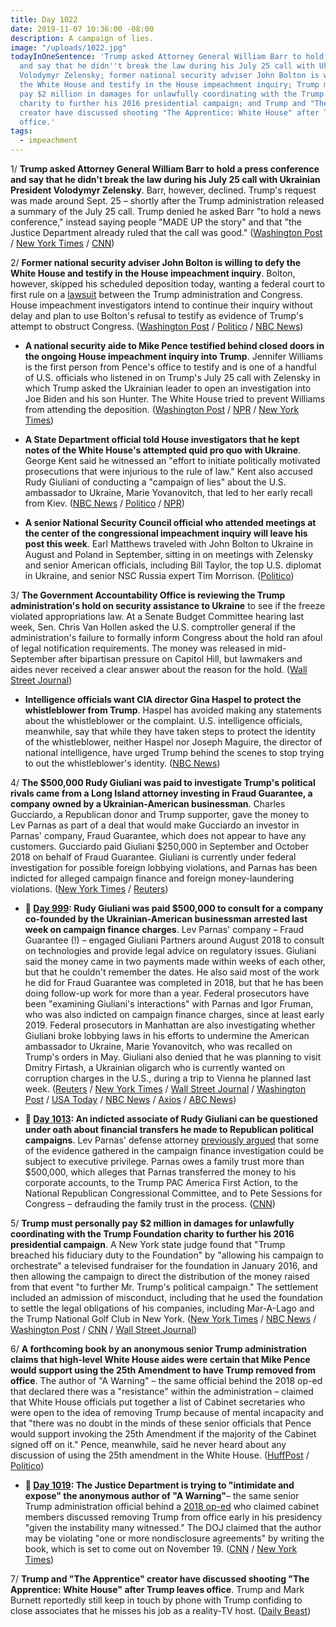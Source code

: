 ```yaml
---
title: Day 1022
date: 2019-11-07 10:36:00 -08:00
description: A campaign of lies.
image: "/uploads/1022.jpg"
todayInOneSentence: 'Trump asked Attorney General William Barr to hold a press conference
  and say that he didn''t break the law during his July 25 call with Ukrainian President
  Volodymyr Zelensky; former national security adviser John Bolton is willing to defy
  the White House and testify in the House impeachment inquiry; Trump must personally
  pay $2 million in damages for unlawfully coordinating with the Trump Foundation
  charity to further his 2016 presidential campaign; and Trump and "The Apprentice"
  creator have discussed shooting "The Apprentice: White House" after Trump leaves
  office.'
tags:
  - impeachment
---
```


1/ **Trump asked Attorney General William Barr to hold a press conference and say that he didn't break the law during his July 25 call with Ukrainian President Volodymyr Zelensky**. Barr, however, declined. Trump's request was made around Sept. 25 – shortly after the Trump administration released a summary of the July 25 call. Trump denied he asked Barr "to hold a news conference," instead saying people "MADE UP the story" and that "the Justice Department already ruled that the call was good." ([Washington Post](https://www.washingtonpost.com/world/national-security/trump-wanted-barr-to-hold-news-conference-saying-the-president-broke-no-laws-in-call-with-ukrainian-leader/2019/11/06/16d541ec-ff55-11e9-8bab-0fc209e065a8_story.html) / [New York Times](https://www.nytimes.com/2019/11/06/us/politics/trump-william-barr-ukraine-call.html) / [CNN](https://www.cnn.com/2019/11/06/politics/trump-barr-press-conference/index.html))

2/ **Former national security adviser John Bolton is willing to defy the White House and testify in the House impeachment inquiry**. Bolton, however, skipped his scheduled deposition today, wanting a federal court to first rule on a [lawsuit](https://whatthefuckjusthappenedtoday.com/2019/10/28/day-1012/#2-a-former-deputy-national-security) between the Trump administration and Congress. House impeachment investigators intend to continue their inquiry without delay and plan to use Bolton's refusal to testify as evidence of Trump's attempt to obstruct Congress. ([Washington Post](https://www.washingtonpost.com/politics/bolton-willing-to-defy-white-house-and-testify-if-court-clears-the-way-according-to-people-familiar-with-his-views/2019/11/07/dd72d73c-00aa-11ea-9518-1e76abc088b6_story.html) / [Politico](https://www.politico.com/news/2019/11/07/john-bolton-impeachment-067318) / [NBC News](https://www.nbcnews.com/politics/trump-impeachment-inquiry/live-blog/trump-impeachment-inquiry-live-updates-latest-news-n1065706/ncrd1076276#liveBlogHeader))

* **A national security aide to Mike Pence testified behind closed doors in the ongoing House impeachment inquiry into Trump**. Jennifer Williams is the first person from Pence's office to testify and is one of a handful of U.S. officials who listened in on Trump's July 25 call with Zelensky in which Trump asked the Ukrainian leader to open an investigation into Joe Biden and his son Hunter. The White House tried to prevent Williams from attending the deposition. ([Washington Post](https://www.washingtonpost.com/national-security/impeachment-probe-turns-to-pence-adviser-who-heard-trumps-call-with-ukrainian-leader/2019/11/07/9fd51c7c-00dd-11ea-8bab-0fc209e065a8_story.html) / [NPR](https://www.npr.org/2019/11/07/777045083/1st-pence-aide-expected-to-testify-in-impeachment-probe) / [New York Times](https://www.nytimes.com/2019/11/07/us/politics/trump-impeachment.html?action=click&module=Top%20Stories&pgtype=Homepage))

* **A State Department official told House investigators that he kept notes of the White House's attempted quid pro quo with Ukraine**. George Kent said he witnessed an "effort to initiate politically motivated prosecutions that were injurious to the rule of law." Kent also accused Rudy Giuliani of conducting a "campaign of lies" about the U.S. ambassador to Ukraine, Marie Yovanovitch, that led to her early recall from Kiev. ([NBC News](https://www.nbcnews.com/politics/trump-impeachment-inquiry/state-dept-official-took-notes-believed-trump-ukraine-conduct-was-n1078401) / [Politico](https://www.politico.com/news/2019/11/07/george-kent-impeachment-testimony-067428) / [NPR](https://www.npr.org/2019/11/07/777208121/top-state-dept-aide-details-debate-over-ukraine-pressure-campaign))

* **A senior National Security Council official who attended meetings at the center of the congressional impeachment inquiry will leave his post this week**. Earl Matthews traveled with John Bolton to Ukraine in August and Poland in September, sitting in on meetings with Zelensky and senior American officials, including Bill Taylor, the top U.S. diplomat in Ukraine, and senior NSC Russia expert Tim Morrison. ([Politico](https://www.politico.com/news/2019/11/07/earl-matthews-nsc-ukraine-067363))

3/ **The Government Accountability Office is reviewing the Trump administration's hold on security assistance to Ukraine** to see if the freeze violated appropriations law. At a Senate Budget Committee hearing last week, Sen. Chris Van Hollen asked the U.S. comptroller general if the administration's failure to formally inform Congress about the hold ran afoul of legal notification requirements. The money was released in mid-September after bipartisan pressure on Capitol Hill, but lawmakers and aides never received a clear answer about the reason for the hold. ([Wall Street Journal](https://www.wsj.com/articles/congressional-watchdog-reviewing-hold-on-ukraine-aid-11573152399))

* **Intelligence officials want CIA director Gina Haspel to protect the whistleblower from Trump**. Haspel has avoided making any statements about the whistleblower or the complaint. U.S. intelligence officials, meanwhile, say that while they have taken steps to protect the identity of the whistleblower, neither Haspel nor Joseph Maguire, the director of national intelligence, have urged Trump behind the scenes to stop trying to out the whistleblower's identity. ([NBC News](https://www.nbcnews.com/politics/trump-impeachment-inquiry/intel-officials-want-cia-director-gina-haspel-protect-ukraine-whistleblower-n1077771))

4/ **The $500,000 Rudy Giuliani was paid to investigate Trump's political rivals came from a Long Island attorney investing in Fraud Guarantee, a company owned by a Ukrainian-American businessman**. Charles Gucciardo, a Republican donor and Trump supporter, gave the money to Lev Parnas as part of a deal that would make Gucciardo an investor in Parnas' company, Fraud Guarantee, which does not appear to have any customers. Gucciardo paid Giuliani $250,000 in September and October 2018 on behalf of Fraud Guarantee. Giuliani is currently under federal investigation for possible foreign lobbying violations, and Parnas has been indicted for alleged campaign finance and foreign money-laundering violations. ([New York Times](https://www.nytimes.com/2019/11/06/us/politics/ukraine-giuliani-charles-gucciardo.html) / [Reuters](https://www.reuters.com/article/us-usa-trump-impeachment-giuliani-idUSKBN1XH29L))

* **📌 [Day 999](https://whatthefuckjusthappenedtoday.com/2019/10/15/day-999/#4-rudy-giuliani-was-paid-500-000-to): Rudy Giuliani was paid $500,000 to consult for a company co-founded by the Ukrainian-American businessman arrested last week on campaign finance charges**. Lev Parnas' company – Fraud Guarantee (!) – engaged Giuliani Partners around August 2018 to consult on technologies and provide legal advice on regulatory issues. Giuliani said the money came in two payments made within weeks of each other, but that he couldn't remember the dates. He also said most of the work he did for Fraud Guarantee was completed in 2018, but that he has been doing follow-up work for more than a year. Federal prosecutors have been "examining Giuliani's interactions" with Parnas and Igor Fruman, who was also indicted on campaign finance charges, since at least early 2019. Federal prosecutors in Manhattan are also investigating whether Giuliani broke lobbying laws in his efforts to undermine the American ambassador to Ukraine, Marie Yovanovitch, who was recalled on Trump's orders in May. Giuliani also denied that he was planning to visit Dmitry Firtash, a Ukrainian oligarch who is currently wanted on corruption charges in the U.S., during a trip to Vienna he planned last week. ([Reuters](https://www.reuters.com/article/us-usa-trump-whistleblower-giuliani-excl-idUSKBN1WU07Z) / [New York Times](https://www.nytimes.com/2019/10/11/us/politics/rudy-giuliani-investigation.html) / [Wall Street Journal](https://www.wsj.com/articles/federal-prosecutors-scrutinize-rudy-giuliani-s-ukraine-business-dealings-finances-11571092100) / [Washington Post](https://www.washingtonpost.com/politics/giuliani-was-paid-500000-by-company-owned-by-two-arrested-associates/2019/10/15/8a2c669a-ef4f-11e9-89eb-ec56cd414732_story.html) / [USA Today](https://www.usatoday.com/story/news/politics/2019/10/15/trump-lawyer-rudy-giuliani-ukraine-business-investigation/3986079002/) / [NBC News](https://www.nbcnews.com/politics/trump-impeachment-inquiry/giuliani-says-he-has-nothing-do-oligarch-edges-trump-ukraine-n1065826) / [Axios](https://www.axios.com/indicted-giuliani-associate-firm-paid-him-500000-c3ae1539-0033-4919-9a9e-5ab75c9c1ea3.html) / [ABC News](https://abcnews.go.com/Politics/rudy-giulianis-relationship-arrested-men-subject-criminal-investigation/story?id=66212654))

* **📌 [Day 1013](https://whatthefuckjusthappenedtoday.com/2019/10/29/day-1013/): An indicted associate of Rudy Giuliani can be questioned under oath about financial transfers he made to Republican political campaigns**. Lev Parnas' defense attorney [previously argued](https://whatthefuckjusthappenedtoday.com/2019/10/23/day-1007/#6-two-of-rudy-giulianis-associates-p) that some of the evidence gathered in the campaign finance investigation could be subject to executive privilege. Parnas owes a family trust more than $500,000, which alleges that Parnas transferred the money to his corporate accounts, to the Trump PAC America First Action, to the National Republican Congressional Committee, and to Pete Sessions for Congress – defrauding the family trust in the process. ([CNN](https://www.cnn.com/2019/10/29/politics/lev-parnas-republican-rudy-giuliani/index.html))

5/ **Trump must personally pay $2 million in damages for unlawfully coordinating with the Trump Foundation charity to further his 2016 presidential campaign**. A New York state judge found that "Trump breached his fiduciary duty to the Foundation" by "allowing his campaign to orchestrate" a televised fundraiser for the foundation in January 2016, and then allowing the campaign to direct the distribution of the money raised from that event "to further Mr. Trump's political campaign." The settlement included an admission of misconduct, including that he used the foundation to settle the legal obligations of his companies, including Mar-A-Lago and the Trump National Golf Club in New York. ([New York Times](https://www.nytimes.com/2019/11/07/nyregion/trump-charities-new-york.html) / [NBC News](https://www.nbcnews.com/politics/donald-trump/judge-orders-trump-pay-2-million-misusing-his-foundation-n1078306) / [Washington Post](https://www.washingtonpost.com/politics/trump-ordered-to-pay-2-million-to-charities-over-misuse-of-foundation-court-documents-say/2019/11/07/b8f804e2-018e-11ea-9518-1e76abc088b6_story.html) / [CNN](https://www.cnn.com/2019/11/07/politics/trump-settlement-trump-foundation-new-york/index.html) / [Wall Street Journal](https://www.wsj.com/articles/state-judge-orders-trump-to-personally-pay-2-million-to-settle-new-york-suit-11573153976))

6/ **A forthcoming book by an anonymous senior Trump administration claims that high-level White House aides were certain that Mike Pence would support using the 25th Amendment to have Trump removed from office**. The author of "A Warning" – the same official behind the 2018 op-ed that declared there was a "resistance" within the administration – claimed that White House officials put together a list of Cabinet secretaries who were open to the idea of removing Trump because of mental incapacity and that "there was no doubt in the minds of these senior officials that Pence would support invoking the 25th Amendment if the majority of the Cabinet signed off on it." Pence, meanwhile, said he never heard about any discussion of using the 25th amendment in the White House. ([HuffPost](https://www.huffpost.com/entry/anonymous-book-warning-mike-pence_n_5dc376a1e4b00551388271cd) / [Politico](https://www.politico.com/news/2019/11/07/mike-pence-25th-amendment-trump-067319))

* **📌 [Day 1019](https://whatthefuckjusthappenedtoday.com/2019/11/04/day-1019/): The Justice Department is trying to "intimidate and expose" the anonymous author of "A Warning"**– the same senior Trump administration official behind a [2018 op-ed](https://whatthefuckjusthappenedtoday.com/2018/09/05/day-594/#1-a-senior-trump-administration-offi) who claimed cabinet members discussed removing Trump from office early in his presidency "given the instability many witnessed." The DOJ claimed that the author may be violating "one or more nondisclosure agreements" by writing the book, which is set to come out on November 19. ([CNN](https://www.cnn.com/2019/11/04/media/anonymous-book-justice-department-letter/index.html) / [New York Times](https://www.nytimes.com/2019/11/04/us/politics/op-ed-anonymous-justice-department.html))

7/ **Trump and "The Apprentice" creator have discussed shooting "The Apprentice: White House" after Trump leaves office**. Trump and Mark Burnett reportedly still keep in touch by phone with Trump confiding to close associates that he misses his job as a reality-TV host. ([Daily Beast](https://www.thedailybeast.com/trump-and-apprentice-creator-mark-burnett-are-discussing-their-next-tv-show))